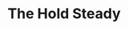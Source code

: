---
title: "The Hold Steady"
summary: "The Hold Steady is an American rock band originally from Minneapolis, Minnesota, now based in Brooklyn, New York, formed in 2003. The band consists of Craig Finn , Tad Kubler , Galen Polivka , Bobby Drake , Franz Nicolay and Steve Selvidge . Noted for their \"lyrically dense storytelling,\" and classic rock influences, the band's narrative-based songs frequently address themes such as drug addiction, religion and redemption, and often feature recurring characters based within the city of Minneapolis.
Formed four years following the break-up of Finn and Kubler's former band, Lifter Puller, The Hold Steady released the debut album Almost Killed Me in 2004. They came to prominence with the release of their third studio album, Boys and Girls in America, in 2006. In 2010, keyboardist and multi-instrumentalist Franz Nicolay left the band prior to the recording of their fifth studio album, Heaven Is Whenever . During the band's subsequent tour, the band became a five piece, once more, with the addition of guitarist Steve Selvidge. The band released their sixth LP, Teeth Dreams, on March 25, 2014.
Nicolay re-joined the band on May 4, 2016, and the band has since embarked on several concert residencies in the US and the UK. To coincide with each event, The Hold Steady released stand-alone singles, marking the first recorded material of the six-piece line-up. Working with producer Josh Kaufman, the band released their seventh album, Thrashing Thru the Passion, in 2019, followed by Open Door Policy in 2021. The Price of Progress was released in 2023, also produced by Kaufman."
image: "the-hold-steady.jpg"
apple_music_artist_url: "https://music.apple.com/gb/artist/the-hold-steady/19552743"
wikipedia_url: "https://en.wikipedia.org/wiki/The_Hold_Steady"
---